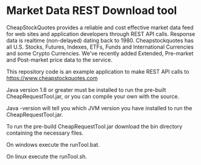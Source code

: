 # Market  Data  REST  Download  tool
CheapStockQuotes provides a reliable and cost effective market data feed for 
web sites and application developers through REST API calls. Response data is realtime (non-delayed) dating back to 1980. Cheapstockquotes has all U.S. Stocks, Futures, Indexes, ETFs, Funds and International Currencies and some Crypto Currencies. We've recently added Extended, Pre-market and Post-market price data to the service.

This repository code is an example application to make REST API calls to https://www.cheapstockquotes.com
 
Java version 1.8 or greater must be installed to run the pre-built CheapRequestTool.jar, or you can compile your own with the source. 

Java -version will tell you which JVM version you have installed to run the CheapRequestTool.jar.

To run the pre-build CheapRequestTool.jar download the bin directory containing the necessary files. 

On windows execute the runTool.bat. 

On linux execute the runTool.sh.

